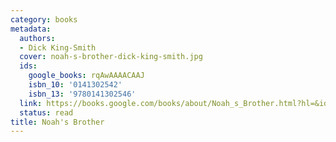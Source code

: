 ```yaml
---
category: books
metadata:
  authors:
  - Dick King-Smith
  cover: noah-s-brother-dick-king-smith.jpg
  ids:
    google_books: rqAwAAAACAAJ
    isbn_10: '0141302542'
    isbn_13: '9780141302546'
  link: https://books.google.com/books/about/Noah_s_Brother.html?hl=&id=rqAwAAAACAAJ
  status: read
title: Noah's Brother
---
```

